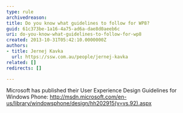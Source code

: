 ```yaml
---
type: rule
archivedreason: 
title: Do you know what guidelines to follow for WP8?
guid: 61c373be-1a16-4a75-ad6a-dae8d0aeeb6c
uri: do-you-know-what-guidelines-to-follow-for-wp8
created: 2013-10-31T05:42:10.0000000Z
authors:
- title: Jernej Kavka
  url: https://ssw.com.au/people/jernej-kavka
related: []
redirects: []

---
```



Microsoft has published their User Experience Design Guidelines for Windows Phone&#58;
<a href="http&#58;//msdn.microsoft.com/en-us/library/windowsphone/design/hh202915%28v=vs.92%29.aspx" target="_blank">http&#58;//msdn.microsoft.com/en-us/library/windowsphone/design/hh202915(v=vs.92).aspx</a>
<br><excerpt class='endintro'></excerpt><br>



